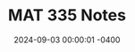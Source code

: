 ---
title: MAT 335 Notes
class_code: MAT 335
semester_name: Fall 2024
semester_order: 5
order: 1
status: in-progress
date: 2024-09-03 00:00:01 -0400
downloads:
  - label: MAT 335 Notes
    url: /downloads/MAT%20335%20Notes.pdf
texts:
  - title: Complex Analysis
    author: Elias Stein and Rami Shakarchi
  - title: Complex Analysis
    author: Lars Ahlfors
  - title: Visual Complex Analysis
    author: Tristan Needham
  - title: Real and Complex Analysis
    author: Walter Rudin
---
